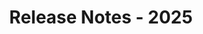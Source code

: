 ---
id: "release-notes-2025"
linktitle: "2025"
title: "Release Notes - 2025"
productName: "Aspose.BarCode for JavaScript via C++"
weight: 99
description: "This section provides the release notes for Aspose.BarCode for JavaScript via C++ for the year 2025 Release Notes. It includes a list of resolved issues in the current version, along with details of any public API updates and behavioral changes."
type: "repository"
layout: "releases"
hideChildren: false
toc: false
family_listing_page_title: "Release Notes - 2025"
---
